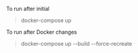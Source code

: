 To run after initial
> docker-compose up

To run after Docker changes
> docker-compose up --build --force-recreate